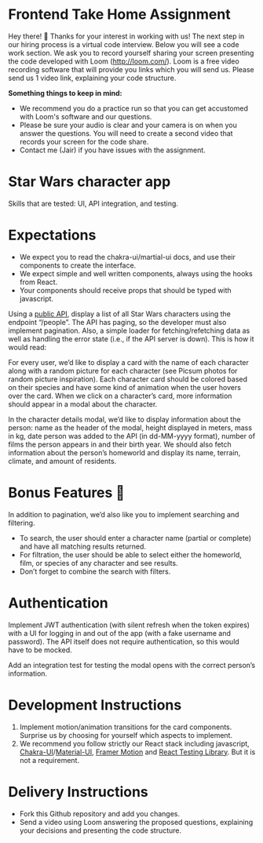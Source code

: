 # Frontend Take Home Assignment

Hey there! 👋 Thanks for your interest in working with us! The next step in our hiring process is a virtual code interview. Below you will see a code work section. We ask you to record yourself sharing your screen presenting the code developed with Loom (http://loom.com/). Loom is a free video recording software that will provide you links which you will send us. Please send us 1 video link, explaining your code structure.

**Something things to keep in mind:**

- We recommend you do a practice run so that you can get accustomed with Loom's software and our questions.
- Please be sure your audio is clear and your camera is on when you answer the questions. You will need to create a second video that records your screen for the code share.
- Contact me (Jair) if you have issues with the assignment.


# Star Wars character app
Skills that are tested: UI, API integration, and testing.

# Expectations
- We expect you to read the chakra-ui/martial-ui docs, and use their components to create the interface.
- We expect simple and well written components, always using the hooks from React.
- Your components should receive props that should be typed with javascript.


Using a [public API](https://swapi.dev/), display a list of all Star Wars characters using the endpoint “/people”. The API has paging, so the developer must also implement pagination. Also, a simple loader for fetching/refetching data as well as handling the error state (i.e., if the API server is down).
This is how it would read:

For every user, we’d like to display a card with the name of each character along with a random picture for each character (see Picsum photos for random picture inspiration). Each character card should be colored based on their species and have some kind of animation when the user hovers over the card. When we click on a character’s card, more information should appear in a modal about the character.

In the character details modal, we’d like to display information about the person: name as the header of the modal, height displayed in meters, mass in kg, date person was added to the API (in dd-MM-yyyy format), number of films the person appears in and their birth year. We should also fetch information about the person’s homeworld and display its name, terrain, climate, and amount of residents.

# Bonus Features 🚀

In addition to pagination, we’d also like you to implement searching and filtering. 
- To search, the user should enter a character name (partial or complete) and have all matching results returned.
- For filtration, the user should be able to select either the homeworld, film, or species of any character and see results.
- Don’t forget to combine the search with filters.

# Authentication

Implement JWT authentication (with silent refresh when the token expires) with a UI for logging in and out of the app (with a fake username and password). The API itself does not require authentication, so this would have to be mocked.

Add an integration test for testing the modal opens with the correct person’s information.

# Development Instructions

1. Implement motion/animation transitions for the card components. Surprise us by choosing for yourself which aspects to implement.
2. We recommend you follow strictly our React stack including javascript, [Chakra-UI](https://chakra-ui.com/)/[Material-UI](https://mui.com/material-ui/getting-started/), [Framer Motion](https://www.framer.com/motion/) and [React Testing Library](https://testing-library.com/docs/react-testing-library/intro). But it is not a requirement.



# Delivery Instructions
- Fork this Github repository and add you changes.
- Send a video using Loom answering the proposed questions, explaining your decisions and presenting the code structure.


